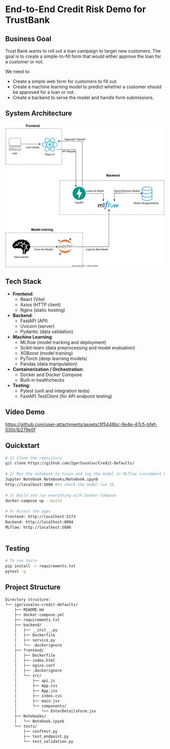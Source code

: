 # End-to-End Credit Risk Demo for TrustBank 


## Business Goal

Trust Bank wants to roll out a loan campaign to target new customers. The goal is to create a simple-to-fill form that would either approve the loan for a customer or not.

We need to:
- Create a simple web form for customers to fill out.
- Create a machine learning model to predict whether a customer should be approved for a loan or not.
- Create a backend to serve the model and handle form submissions.
## System Architecture

![A diagram showing the flow of data from the React frontend, through the FastAPI backend, to the MLflow server and storage.](./images/Diagram.drawio.svg)

## Tech Stack

- **Frontend**: 
  - React (Vite)
  - Axios (HTTP client)
  - Nginx (static hosting)
- **Backend**: 
  - FastAPI (API)
  - Uvicorn (server)
  - Pydantic (data validation)
- **Machine Learning**:
  - MLflow (model tracking and deployment)
  - Scikit-learn (data preprocessing and model evaluation)
  - XGBoost (model training)
  - PyTorch (deep learning models)
  - Pandas (data manipulation)
- **Containerization / Orchestration**:
  - Docker and Docker Compose
  - Built-in healthchecks
- **Testing**:
  - Pytest (unit and integration tests)
  - FastAPI TestClient (for API endpoint testing)
 
## Video Demo

https://github.com/user-attachments/assets/3f5448bc-9e4e-47c5-bfef-030c1b279e0f

## Quickstart

```bash
# 1) Clone the repository
git clone https://github.com/IgorSuvalov/Credit-Defaults/

# 2) Run the notebook to train and log the model in MLflow (uncomment PyTorch in requirements.txt first)
Jupyter Notebook Notebooks/Notebook.ipynb
http://localhost:5000 #to check the model run ID

# 3) Build and run everything with Docker Compose
docker-compose up --build

# 4) Access the apps 
Frontend: http://localhost:5173
Backend: http://localhost:8004
MLflow: http://localhost:5000



```

## Testing
```bash
# To run tests
pip install -r requirements.txt
pytest -q
```

## Project Structure
```angular2html
Directory structure:
└── igorsuvalov-credit-defaults/
    ├── README.md
    ├── docker-compose.yml
    ├── requirements.txt
    ├── backend/
    │   ├── __init__.py
    │   ├── Dockerfile
    │   ├── service.py
    │   └── .dockerignore
    ├── frontend/
    │   ├── Dockerfile
    │   ├── index.html
    │   ├── nginx.conf
    │   ├── .dockerignore
    │   └── src/
    │       ├── api.js
    │       ├── App.css
    │       ├── App.jsx
    │       ├── index.css
    │       ├── main.jsx
    │       └── components/
    │           └── EnterDetailsForm.jsx
    ├── Notebooks/
    │   └── Notebook.ipynb
    └── tests/
        ├── conftest.py
        ├── test_endpoint.py
        └── test_validation.py
```
